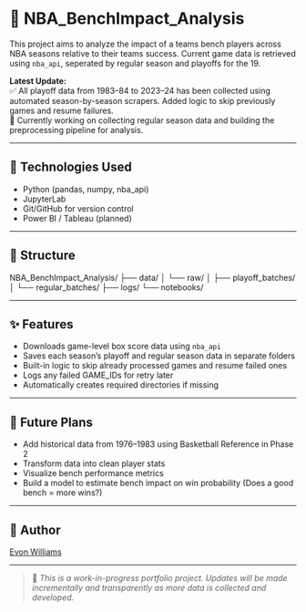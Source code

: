 # 🏀 NBA_BenchImpact_Analysis

This project aims to analyze the impact of a teams bench players across NBA seasons relative to their teams success. Current game data is retrieved using `nba_api`, seperated by regular season and playoffs for the 19.  

**Latest Update:**  
✅ All playoff data from 1983–84 to 2023–24 has been collected using automated season-by-season scrapers. Added logic to skip previously games and resume failures.  
🔄 Currently working on collecting regular season data and building the preprocessing pipeline for analysis.

---

## 🧠 Technologies Used

- Python (pandas, numpy, nba_api)
- JupyterLab
- Git/GitHub for version control
- Power BI / Tableau (planned)

---

## 📁 Structure

NBA_BenchImpact_Analysis/
├── data/
│   └── raw/
│       ├── playoff_batches/
│       └── regular_batches/
├── logs/
└── notebooks/

---

## ✨ Features

- Downloads game-level box score data using `nba_api`
- Saves each season’s playoff and regular season data in separate folders
- Built-in logic to skip already processed games and resume failed ones
- Logs any failed GAME_IDs for retry later
- Automatically creates required directories if missing

---

## 📌 Future Plans

- Add historical data from 1976–1983 using Basketball Reference in Phase 2
- Transform data into clean player stats
- Visualize bench performance metrics
- Build a model to estimate bench impact on win probability (Does a good bench = more wins?)

---

## 👤 Author

[Evon Williams](https://www.linkedin.com/in/evon-williams-03729989)

---

> 📂 *This is a work-in-progress portfolio project. Updates will be made incrementally and transparently as more data is collected and developed.*
